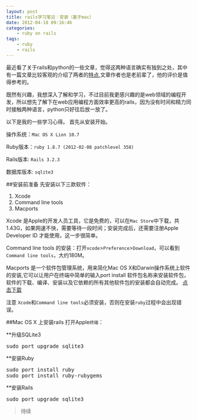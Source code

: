 ```yaml
--- 
layout: post
title: rails学习笔记：安装（基于mac）
date: 2012-04-18 09:16:46
categories:
    - ruby on rails
tags:
    - ruby
    - rails 
---
```

最近看了关于rails和python的一些文章，觉得这两种语言确实有独到之处，其中有一篇文章比较客观的介绍了两者的[特点](http://robbin.iteye.com/blog/444015),文章作者也是老前辈了，他的评价是值得参考的。

既然有兴趣，我想深入了解和学习，不过目前我更感兴趣的是web领域的编程开发，所以想先了解下在web应用编程方面效率更高的rails，因为没有时间和精力同时接触两种语言，python只好往后放一放了。

以下是我的一些学习心得。
首先从安装开始。

<span class="label label-info">操作系统</span>：`Mac OS X Lion 10.7`

<span class="label label-info">Ruby版本</span>：`ruby 1.8.7 (2012-02-08 patchlevel 358)`

<span class="label label-info">Rails版本</span>: `Rails 3.2.3`

<span class="label label-info">数据库版本</span>: `sqlite3`

##安装前准备
先安装以下三款软件：

1. Xcode
2. Command line tools
3. Macports

<span class="label label-info">Xcode</span> 是Apple的开发人员工具，它是免费的，可以在`Mac Store`中下载，共1.43G，如果网速不快，需要等待一段时间；安装完成后，还需要注册Apple Developer ID 才能使用，这一步很简单。

<span class="label label-info">Command line tools</span> 的安装：打开`xcode`>`Preference`>`Download`，可以看到`Command line tools`，大约180M。

<span class="label label-info">Macports</span> 是一个软件包管理系统，用来简化Mac OS X和Darwin操作系统上软件的安装,它可以让用户在终端中简单的输入port install 软件包名称来安装软件包，软件的下载、编译、安装以及它依赖的所有其他软件包的安装都会自动完成。
<a class="btn" href="http://www.macports.org/install.php">点击下载</a>

<span class="label label-important">注意</span> `Xcode`和`Command line tools`必须安装，否则在安装`ruby`过程中会出现错误。

##Mac OS X 上安装rails
打开Apple`终端`：

**升级SQLite3
<pre class="prettyprint">
sudo port upgrade sqlite3
</pre>

**安装Ruby
<pre class="prettyprint nums">
sudo port install ruby
sudo port install ruby-rubygems
</pre>

**安装Rails
<pre class="prettyprint nums">
sudo port upgrade sqlite3
</pre>
>待续